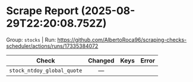 # Scrape Report (2025-08-29T22:20:08.752Z)

Group: `stocks`  |  Run: https://github.com/AlbertoRoca96/scraping-checks-scheduler/actions/runs/17335384072

| Check | Changed | Keys | Error |
|---|:---:|:--|:--|
| `stock_ntdoy_global_quote` | — |  |  |
